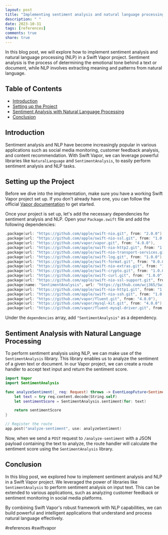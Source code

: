 ```yaml
---
layout: post
title: "Implementing sentiment analysis and natural language processing in Swift Vapor"
description: " "
date: 2023-10-31
tags: [references]
comments: true
share: true
---
```


In this blog post, we will explore how to implement sentiment analysis and natural language processing (NLP) in a Swift Vapor project. Sentiment analysis is the process of determining the emotional tone behind a text or document, while NLP involves extracting meaning and patterns from natural language.

## Table of Contents
- [Introduction](#introduction)
- [Setting up the Project](#setting-up-the-project)
- [Sentiment Analysis with Natural Language Processing](#sentiment-analysis-with-natural-language-processing)
- [Conclusion](#conclusion)

## Introduction

Sentiment analysis and NLP have become increasingly popular in various applications such as social media monitoring, customer feedback analysis, and content recommendation. With Swift Vapor, we can leverage powerful libraries like `NaturalLanguage` and `SentimentAnalysis`, to easily perform sentiment analysis and NLP tasks.

## Setting up the Project

Before we dive into the implementation, make sure you have a working Swift Vapor project set up. If you don't already have one, you can follow the official [Vapor documentation](https://docs.vapor.codes) to get started.

Once your project is set up, let's add the necessary dependencies for sentiment analysis and NLP. Open your `Package.swift` file and add the following dependencies:

```swift
.package(url: "https://github.com/apple/swift-nio.git", from: "2.0.0"),
.package(url: "https://github.com/apple/swift-nio-ssl.git", from: "1.0.0"),
.package(url: "https://github.com/vapor/vapor.git", from: "4.0.0"),
.package(url: "https://github.com/apple/swift-nio-http2.git", from: "1.0.0"),
.package(url: "https://github.com/apple/swift-nio-transport-services.git", from: "1.0.0"),
.package(url: "https://github.com/apple/swift-log.git", from: "1.0.0"),
.package(url: "https://github.com/apple/swift-format.git", from: "0.0.0"),
.package(url: "https://github.com/apple/swift-nio-extras.git", from: "1.0.0"),
.package(url: "https://github.com/apple/swift-crypto.git", from: "1.0.0"),
.package(url: "https://github.com/apple/swift-curl.git", from: "1.0.0"),
.package(url: "https://github.com/apple/swift-nio-ssl-support.git", from: "1.0.0"),
.package(name: "SentimentAnalysis", url: "https://github.com/wcj365/SwiftSentimentAnalysis.git", .upToNextMajor(from: "2.0.0")),
.package(url: "https://github.com/apple/swift-nio-http1.git", from: "1.0.0"),
.package(url: "https://github.com/apple/swift-nio-ssh.git", from: "1.0.0"),
.package(url: "https://github.com/vapor/fluent.git", from: "4.0.0"),
.package(url: "https://github.com/vapor/mysql-kit.git", from: "4.0.0"),
.package(url: "https://github.com/vapor/fluent-mysql-driver.git", from: "4.0.0"),
```

Under the `dependencies` array, add `"SentimentAnalysis"` as a dependency.

## Sentiment Analysis with Natural Language Processing

To perform sentiment analysis using NLP, we can make use of the `SentimentAnalysis` library. This library enables us to analyze the sentiment of a given text or document. In our Vapor project, we can create a route handler to accept text input and return the sentiment score.

```swift
import Vapor
import SentimentAnalysis

func analyzeSentiment(_ req: Request) throws -> EventLoopFuture<SentimentScore> {
    let text = try req.content.decode(String.self)
    let sentimentScore = SentimentAnalysis.sentiment(for: text)

    return sentimentScore
}

// Register the route
app.post("analyze-sentiment", use: analyzeSentiment)
```

Now, when we send a `POST` request to `/analyze-sentiment` with a JSON payload containing the text to analyze, the route handler will calculate the sentiment score using the `SentimentAnalysis` library.

## Conclusion

In this blog post, we explored how to implement sentiment analysis and NLP in a Swift Vapor project. We leveraged the power of libraries like `SentimentAnalysis` to perform sentiment analysis on input text. This can be extended to various applications, such as analyzing customer feedback or sentiment monitoring in social media platforms.

By combining Swift Vapor's robust framework with NLP capabilities, we can build powerful and intelligent applications that understand and process natural language effectively.

#references #swiftvapor